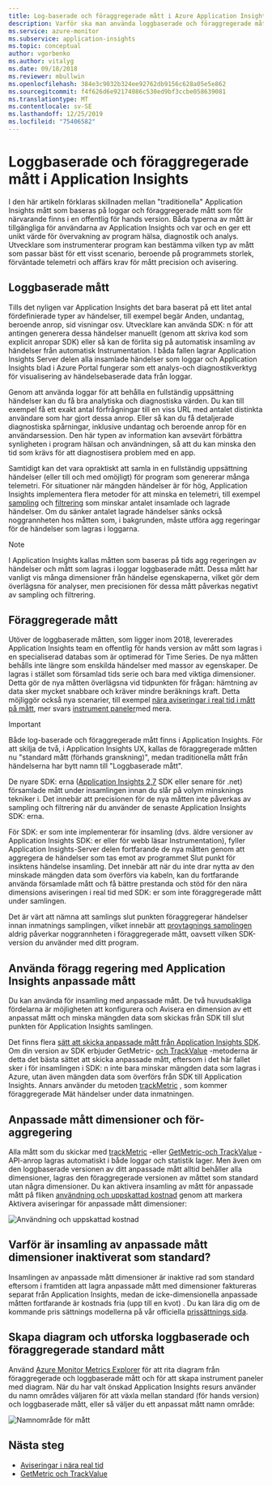 ```yaml
---
title: Log-baserade och föraggregerade mått i Azure Application Insights | Microsoft Docs
description: Varför ska man använda loggbaserade och föraggregerade mått i Azure Application Insights
ms.service: azure-monitor
ms.subservice: application-insights
ms.topic: conceptual
author: vgorbenko
ms.author: vitalyg
ms.date: 09/18/2018
ms.reviewer: mbullwin
ms.openlocfilehash: 384e3c9032b324ee92762db9156c628a05e5e862
ms.sourcegitcommit: f4f626d6e92174086c530ed9bf3ccbe058639081
ms.translationtype: MT
ms.contentlocale: sv-SE
ms.lasthandoff: 12/25/2019
ms.locfileid: "75406582"
---
```

# <a name="log-based-and-pre-aggregated-metrics-in-application-insights"></a>Loggbaserade och föraggregerade mått i Application Insights

I den här artikeln förklaras skillnaden mellan "traditionella" Application Insights mått som baseras på loggar och föraggregerade mått som för närvarande finns i en offentlig för hands version. Båda typerna av mått är tillgängliga för användarna av Application Insights och var och en ger ett unikt värde för övervakning av program hälsa, diagnostik och analys. Utvecklare som instrumenterar program kan bestämma vilken typ av mått som passar bäst för ett visst scenario, beroende på programmets storlek, förväntade telemetri och affärs krav för mått precision och avisering.

## <a name="log-based-metrics"></a>Loggbaserade mått

Tills det nyligen var Application Insights det bara baserat på ett litet antal fördefinierade typer av händelser, till exempel begär Anden, undantag, beroende anrop, sid visningar osv. Utvecklare kan använda SDK: n för att antingen generera dessa händelser manuellt (genom att skriva kod som explicit anropar SDK) eller så kan de förlita sig på automatisk insamling av händelser från automatisk Instrumentation. I båda fallen lagrar Application Insights Server delen alla insamlade händelser som loggar och Application Insights blad i Azure Portal fungerar som ett analys-och diagnostikverktyg för visualisering av händelsebaserade data från loggar.

Genom att använda loggar för att behålla en fullständig uppsättning händelser kan du få bra analytiska och diagnostiska värden. Du kan till exempel få ett exakt antal förfrågningar till en viss URL med antalet distinkta användare som har gjort dessa anrop. Eller så kan du få detaljerade diagnostiska spårningar, inklusive undantag och beroende anrop för en användarsession. Den här typen av information kan avsevärt förbättra synligheten i program hälsan och användningen, så att du kan minska den tid som krävs för att diagnostisera problem med en app. 

Samtidigt kan det vara opraktiskt att samla in en fullständig uppsättning händelser (eller till och med omöjligt) för program som genererar många telemetri. För situationer när mängden händelser är för hög, Application Insights implementera flera metoder för att minska en telemetri, till exempel [sampling](https://docs.microsoft.com/azure/application-insights/app-insights-sampling) och [filtrering](https://docs.microsoft.com/azure/application-insights/app-insights-api-filtering-sampling) som minskar antalet insamlade och lagrade händelser. Om du sänker antalet lagrade händelser sänks också noggrannheten hos måtten som, i bakgrunden, måste utföra agg regeringar för de händelser som lagras i loggarna.

> [!NOTE]
> I Application Insights kallas måtten som baseras på tids agg regeringen av händelser och mått som lagras i loggar loggbaserade mått. Dessa mått har vanligt vis många dimensioner från händelse egenskaperna, vilket gör dem överlägsna för analyser, men precisionen för dessa mått påverkas negativt av sampling och filtrering.

## <a name="pre-aggregated-metrics"></a>Föraggregerade mått

Utöver de loggbaserade måtten, som ligger inom 2018, levererades Application Insights team en offentlig för hands version av mått som lagras i en specialiserad databas som är optimerad för Time Series. De nya måtten behålls inte längre som enskilda händelser med massor av egenskaper. De lagras i stället som församlad tids serie och bara med viktiga dimensioner. Detta gör de nya måtten överlägsna vid tidpunkten för frågan: hämtning av data sker mycket snabbare och kräver mindre beräknings kraft. Detta möjliggör också nya scenarier, till exempel [nära aviseringar i real tid i mått på mått](https://docs.microsoft.com/azure/monitoring-and-diagnostics/monitoring-near-real-time-metric-alerts), mer svars [instrument paneler](https://docs.microsoft.com/azure/azure-monitor/app/overview-dashboard)med mera.

> [!IMPORTANT]
> Både log-baserade och föraggregerade mått finns i Application Insights. För att skilja de två, i Application Insights UX, kallas de föraggregerade måtten nu "standard mått (förhands granskning)", medan traditionella mått från händelserna har bytt namn till "Loggbaserade mått".

De nyare SDK: erna ([Application Insights 2,7](https://www.nuget.org/packages/Microsoft.ApplicationInsights/2.7.2) SDK eller senare för .net) församlade mått under insamlingen innan du slår på volym minsknings tekniker i. Det innebär att precisionen för de nya måtten inte påverkas av sampling och filtrering när du använder de senaste Application Insights SDK: erna.

För SDK: er som inte implementerar för insamling (dvs. äldre versioner av Application Insights SDK: er eller för webb läsar Instrumentation), fyller Application Insights-Server delen fortfarande de nya måtten genom att aggregera de händelser som tas emot av programmet Slut punkt för insiktens händelse insamling. Det innebär att när du inte drar nytta av den minskade mängden data som överförs via kabeln, kan du fortfarande använda församlade mått och få bättre prestanda och stöd för den nära dimensions aviseringen i real tid med SDK: er som inte föraggregerade mått under samlingen.

Det är värt att nämna att samlings slut punkten föraggregerar händelser innan inmatnings samplingen, vilket innebär att [provtagnings samplingen](https://docs.microsoft.com/azure/application-insights/app-insights-sampling) aldrig påverkar noggrannheten i föraggregerade mått, oavsett vilken SDK-version du använder med ditt program.  

## <a name="using-pre-aggregation-with-application-insights-custom-metrics"></a>Använda föragg regering med Application Insights anpassade mått

Du kan använda för insamling med anpassade mått. De två huvudsakliga fördelarna är möjligheten att konfigurera och Avisera en dimension av ett anpassat mått och minska mängden data som skickas från SDK till slut punkten för Application Insights samlingen.

Det finns flera [sätt att skicka anpassade mått från Application Insights SDK](https://docs.microsoft.com/azure/application-insights/app-insights-api-custom-events-metrics). Om din version av SDK erbjuder GetMetric- [och TrackValue](https://docs.microsoft.com/azure/application-insights/app-insights-api-custom-events-metrics#getmetric) -metoderna är detta det bästa sättet att skicka anpassade mått, eftersom i det här fallet sker i för insamlingen i SDK: n inte bara minskar mängden data som lagras i Azure, utan även mängden data som överförs från SDK till Application Insights. Annars använder du metoden [trackMetric](https://docs.microsoft.com/azure/application-insights/app-insights-api-custom-events-metrics#trackmetric) , som kommer föraggregerade Mät händelser under data inmatningen.

## <a name="custom-metrics-dimensions-and-pre-aggregation"></a>Anpassade mått dimensioner och för-aggregering

Alla mått som du skickar med [trackMetric](https://docs.microsoft.com/azure/application-insights/app-insights-api-custom-events-metrics#trackmetric) -eller [GetMetric-och TrackValue](https://docs.microsoft.com/azure/application-insights/app-insights-api-custom-events-metrics#getmetric) -API-anrop lagras automatiskt i både loggar och statistik lager. Men även om den loggbaserade versionen av ditt anpassade mått alltid behåller alla dimensioner, lagras den föraggregerade versionen av måttet som standard utan några dimensioner. Du kan aktivera insamling av mått för anpassade mått på fliken [användning och uppskattad kostnad](https://docs.microsoft.com/azure/application-insights/app-insights-pricing) genom att markera Aktivera aviseringar för anpassade mått dimensioner: 

![Användning och uppskattad kostnad](./media/pre-aggregated-metrics-log-metrics/001-cost.png)

## <a name="why-is-collection-of-custom-metrics-dimensions-turned-off-by-default"></a>Varför är insamling av anpassade mått dimensioner inaktiverat som standard?

Insamlingen av anpassade mått dimensioner är inaktive rad som standard eftersom i framtiden att lagra anpassade mått med dimensioner faktureras separat från Application Insights, medan de icke-dimensionella anpassade måtten fortfarande är kostnads fria (upp till en kvot) . Du kan lära dig om de kommande pris sättnings modellerna på vår officiella [prissättnings sida](https://azure.microsoft.com/pricing/details/monitor/).

## <a name="creating-charts-and-exploring-log-based-and-standard-pre-aggregated-metrics"></a>Skapa diagram och utforska loggbaserade och föraggregerade standard mått

Använd [Azure Monitor Metrics Explorer](../platform/metrics-getting-started.md) för att rita diagram från föraggregerade och loggbaserade mått och för att skapa instrument paneler med diagram. När du har valt önskad Application Insights resurs använder du namn områdes väljaren för att växla mellan standard (för hands version) och loggbaserade mått, eller så väljer du ett anpassat mått namn område:

![Namnområde för mått](./media/pre-aggregated-metrics-log-metrics/002-metric-namespace.png)

## <a name="next-steps"></a>Nästa steg

* [Aviseringar i nära real tid](https://docs.microsoft.com/azure/monitoring-and-diagnostics/monitoring-near-real-time-metric-alerts)
* [GetMetric och TrackValue](https://docs.microsoft.com/azure/application-insights/app-insights-api-custom-events-metrics#getmetric)
